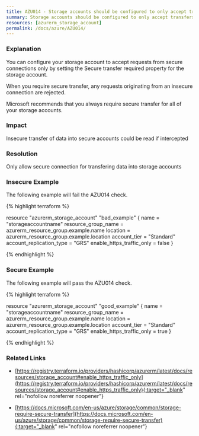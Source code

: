 ```yaml
---
title: AZU014 - Storage accounts should be configured to only accept transfers that are over secure connections
summary: Storage accounts should be configured to only accept transfers that are over secure connections 
resources: [azurerm_storage_account] 
permalink: /docs/azure/AZU014/
---
```

### Explanation


You can configure your storage account to accept requests from secure connections only by setting the Secure transfer required property for the storage account. 

When you require secure transfer, any requests originating from an insecure connection are rejected. 

Microsoft recommends that you always require secure transfer for all of your storage accounts.


### Impact
Insecure transfer of data into secure accounts could be read if intercepted

### Resolution
Only allow secure connection for transfering data into storage accounts



### Insecure Example

The following example will fail the AZU014 check.

{% highlight terraform %}

resource "azurerm_storage_account" "bad_example" {
  name                      = "storageaccountname"
  resource_group_name       = azurerm_resource_group.example.name
  location                  = azurerm_resource_group.example.location
  account_tier              = "Standard"
  account_replication_type  = "GRS"
  enable_https_traffic_only = false
}

{% endhighlight %}



### Secure Example

The following example will pass the AZU014 check.

{% highlight terraform %}

resource "azurerm_storage_account" "good_example" {
  name                      = "storageaccountname"
  resource_group_name       = azurerm_resource_group.example.name
  location                  = azurerm_resource_group.example.location
  account_tier              = "Standard"
  account_replication_type  = "GRS"
  enable_https_traffic_only = true
}

{% endhighlight %}



### Related Links


- [https://registry.terraform.io/providers/hashicorp/azurerm/latest/docs/resources/storage_account#enable_https_traffic_only](https://registry.terraform.io/providers/hashicorp/azurerm/latest/docs/resources/storage_account#enable_https_traffic_only){:target="_blank" rel="nofollow noreferrer noopener"}

- [https://docs.microsoft.com/en-us/azure/storage/common/storage-require-secure-transfer](https://docs.microsoft.com/en-us/azure/storage/common/storage-require-secure-transfer){:target="_blank" rel="nofollow noreferrer noopener"}


